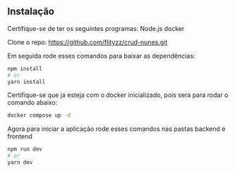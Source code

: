 ## Instalação

Certifique-se de ter os seguintes programas:
Node.js
docker

Clone o repo: https://github.com/flityzz/crud-nunes.git

Em seguida rode esses comandos para baixar as dependências:

```bash
npm install
# or
yarn install
```

Certifique-se que ja esteja com o docker inicializado, pois sera para rodar o comando abaixo:

```bash
docker compose up -d
```

Agora para iniciar a aplicação rode esses comandos nas pastas backend e frontend

```bash
npm run dev
# or
yarn dev
```
